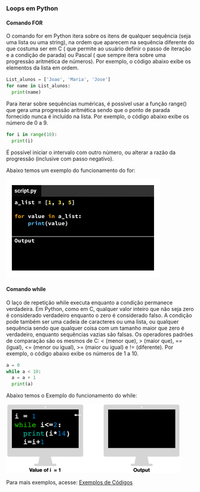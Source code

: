### Loops em Python

#### Comando FOR  
O comando for em Python itera sobre os itens de qualquer sequência (seja uma lista ou uma string), na ordem que aparecem na sequência diferente do que costuma ser em C ( que permite ao usuário definir o passo de iteração e a condição de parada) ou Pascal ( que sempre itera sobre uma progressão aritmética de números). Por exemplo, o código abaixo exibe os elementos da lista em ordem.  
```python  
List_alunos = ['Joao', 'Maria', 'Jose']
for name in List_alunos:
  print(name)  
```  

Para iterar sobre sequências numéricas, é possível usar a função range() que gera uma progressão aritmética sendo que o ponto de parada fornecido nunca é incluído na lista. Por exemplo, o código abaixo exibe os número de 0 a 9.
```python  
for i in range(10):
  print(i)  
```  
É possível iniciar o intervalo com outro número, ou alterar a razão da progressão (inclusive com passo negativo). 

Abaixo temos um exemplo do funcionamento do for:

![for](https://github.com/matanjos/ProjetoFinalEngSoftware3/blob/main/Loops/py1m2_loops.gif)

#### Comando while  

O laço de repetição while executa enquanto a condição permanece verdadeira. Em Python, como em C, qualquer valor inteiro que não seja zero é considerado verdadeiro enquanto o zero é considerado falso. A condição pode também ser uma cadeia de caracteres ou uma lista, ou qualquer sequência sendo que qualquer coisa com um tamanho maior que zero é verdadeiro, enquanto sequências vazias são falsas. Os operadores padrões de comparação são os mesmos de C: < (menor que), > (maior que), == (igual), <= (menor ou igual), >= (maior ou igual) e != (diferente). Por exemplo, o código abaixo exibe os números de 1 a 10.  
```python  
a = 0
while a < 10:  
  a = a + 1  
  print(a)   
```  
Abaixo temos o Exemplo do funcionamento do while:

![while](https://github.com/matanjos/ProjetoFinalEngSoftware3/blob/main/Loops/w3.gif)

Para mais exemplos, acesse: [Exemplos de Códigos](https://github.com/matanjos/ProjetoFinalEngSoftware3/tree/main/c%C3%B3digos)

